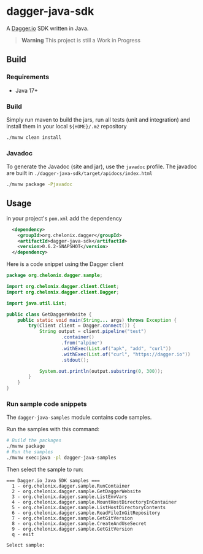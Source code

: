 # dagger-java-sdk

A [Dagger.io](https://dagger.io) SDK written in Java.

> **Warning**
> This project is still a Work in Progress

## Build

### Requirements

- Java 17+

### Build

Simply run maven to build the jars, run all tests (unit and integration) and install them in your local `${HOME}/.m2` repository

```bash
./mvnw clean install 
```

### Javadoc

To generate the Javadoc (site and jar), use the `javadoc` profile.
The javadoc are built in `./dagger-java-sdk/target/apidocs/index.html`

```bash
./mvnw package -Pjavadoc
```

## Usage

in your project's `pom.xml` add the dependency

```xml
  <dependency>
    <groupId>org.chelonix.dagger</groupId>
    <artifactId>dagger-java-sdk</artifactId>
    <version>0.6.2-SNAPSHOT</version>
  </dependency>
```

Here is a code snippet using the Dagger client

```java
package org.chelonix.dagger.sample;

import org.chelonix.dagger.client.Client;
import org.chelonix.dagger.client.Dagger;

import java.util.List;

public class GetDaggerWebsite {
    public static void main(String... args) throws Exception {
        try(Client client = Dagger.connect()) {
            String output = client.pipeline("test")
                    .container()
                    .from("alpine")
                    .withExec(List.of("apk", "add", "curl"))
                    .withExec(List.of("curl", "https://dagger.io"))
                    .stdout();

            System.out.println(output.substring(0, 300));
        }
    }
}
```

### Run sample code snippets

The `dagger-java-samples` module contains code samples.

Run the samples with this command:

```bash
# Build the packages 
./mvnw package
# Run the samples 
./mvnw exec:java -pl dagger-java-samples
```

Then select the sample to run:
```
=== Dagger.io Java SDK samples ===
  1 - org.chelonix.dagger.sample.RunContainer
  2 - org.chelonix.dagger.sample.GetDaggerWebsite
  3 - org.chelonix.dagger.sample.ListEnvVars
  4 - org.chelonix.dagger.sample.MountHostDirectoryInContainer
  5 - org.chelonix.dagger.sample.ListHostDirectoryContents
  6 - org.chelonix.dagger.sample.ReadFileInGitRepository
  7 - org.chelonix.dagger.sample.GetGitVersion
  8 - org.chelonix.dagger.sample.CreateAndUseSecret
  9 - org.chelonix.dagger.sample.GetGitVersion
  q - exit

Select sample:
```
